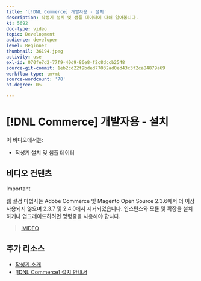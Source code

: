 ```yaml
---
title: '[!DNL Commerce] 개발자용 - 설치'
description: 작성기 설치 및 샘플 데이터에 대해 알아봅니다.
kt: 5692
doc-type: video
topic: Development
audience: developer
level: Beginner
thumbnail: 36194.jpeg
activity: use
exl-id: 070fe7d2-77f9-40d9-86e8-f2c8dccb2548
source-git-commit: 1eb2cd22f9bded77032ad0ed43c3f2ca84879a69
workflow-type: tm+mt
source-wordcount: '78'
ht-degree: 0%

---
```


# [!DNL Commerce] 개발자용 - 설치

이 비디오에서는:

- 작성기 설치 및 샘플 데이터

## 비디오 컨텐츠

>[!IMPORTANT]
>
>웹 설정 마법사는 Adobe Commerce 및 Magento Open Source 2.3.6에서 더 이상 사용되지 않으며 2.3.7 및 2.4.0에서 제거되었습니다. 인스턴스와 모듈 및 확장을 설치하거나 업그레이드하려면 명령줄을 사용해야 합니다.

>[!VIDEO](https://video.tv.adobe.com/v/36194?quality=12&learn=on)

## 추가 리소스

- [작성기 소개](https://devdocs.magento.com/guides/v2.4/extension-dev-guide/intro/intro-composer.html)
- [[!DNL Commerce] 설치 안내서](https://devdocs.magento.com/guides/v2.4/install-gde/install-flow-diagram.html)
